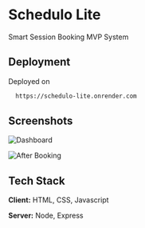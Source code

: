 
# Schedulo Lite

Smart Session Booking MVP System




## Deployment

Deployed on

```bash
  https://schedulo-lite.onrender.com
```


## Screenshots

![Dashboard](https://github.com/user-attachments/assets/a2088860-5510-47d8-bd9f-22400d824dab)

![After Booking](https://github.com/user-attachments/assets/9a94e781-f0d9-43c1-9303-de2ff8cd4d89)


## Tech Stack

**Client:** HTML, CSS, Javascript

**Server:** Node, Express

